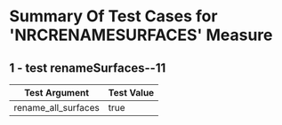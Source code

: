 # Summary Of Test Cases for 'NRCRENAMESURFACES' Measure
 
## 1 - test renameSurfaces--11
| Test Argument | Test Value |
| ------------- | ---------- |
| rename_all_surfaces |true |
 

